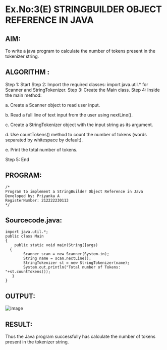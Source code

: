 # Ex.No:3(E)  STRINGBUILDER OBJECT REFERENCE IN JAVA

## AIM:
To write a java program to calculate the number of tokens present in the tokenizer string.

## ALGORITHM :
Step 1: Start
Step 2: Import the required classes:
import java.util.* for Scanner and StringTokenizer.
Step 3: Create the Main class.
Step 4: Inside the main method:

a. Create a Scanner object to read user input.

b. Read a full line of text input from the user using nextLine().

c. Create a StringTokenizer object with the input string as its argument.

d. Use countTokens() method to count the number of tokens (words separated by whitespace by default).

e. Print the total number of tokens.

Step 5: End
## PROGRAM:
 ```
/*
Program to implement a StringBuilder Object Reference in Java
Developed by: Priyanka A
RegisterNumber: 212222230113
*/
```

## Sourcecode.java:

```
import java.util.*;
public class Main
{
    public static void main(String[]args)
  {
        Scanner scan = new Scanner(System.in);
        String name = scan.nextLine();
        StringTokenizer st = new StringTokenizer(name);
        System.out.println("Total number of Tokens: "+st.countTokens());
   }
}

```

## OUTPUT:

![image](https://github.com/user-attachments/assets/d9e530aa-7f1f-4ce1-9845-c4a69c78b3d1)


## RESULT:
Thus the Java program successfully has calculate the number of tokens present in the tokenizer string.

